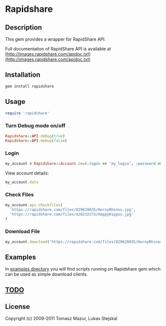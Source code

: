 # Rapidshare #

## Description ##

This gem provides a wrapper for RapidShare API.

Full documentation of RapidShare API is available at
[http://images.rapidshare.com/apidoc.txt](http://images.rapidshare.com/apidoc.txt)

## Installation ##

```ruby
gem install rapidshare
```

## Usage ##

```ruby
require 'rapidshare'
```

### Turn Debug mode on/off ###

```ruby
Rapidshare::API.debug(true)
Rapidshare::API.debug(false)
```

### Login ###

```ruby
my_account = Rapidshare::Account.new(:login => 'my_login', :password => 'my_password')
```

View account details:

```ruby
my_account.data
```

### Check Files ###

```ruby
my_account.api.checkfiles(
  'https://rapidshare.com/files/829628035/HornyRhinos.jpg',
  'https://rapidshare.com/files/428232373/HappyHippos.jpg'
)
```

### Download File ###

```ruby
my_account.download('https://rapidshare.com/files/829628035/HornyRhinos.jpg')
```

## Examples ##

In [examples directory](./master/examples/) you will find scripts running on Rapidshare gem which can
be used as simple download clients.

## [TODO](./master/TODO.markdown) ##

## License ##

Copyright (c) 2009-2011 Tomasz Mazur, Lukas Stejskal
